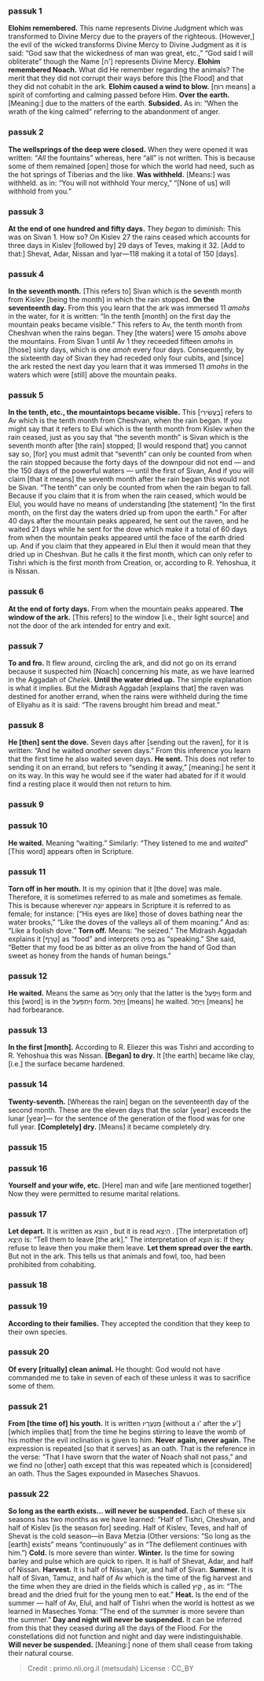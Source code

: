 
### passuk 1
<b>Elohim remembered.</b> This name represents Divine Judgment which was transformed to Divine Mercy due to the prayers of the righteous. [However,] the evil of the wicked transforms Divine Mercy to Divine Judgment as it is said: “God saw that the wickedness of man was great, etc.,” “God said I will obliterate” though the Name [ה'] represents Divine Mercy. 
<b>Elohim remembered Noach.</b> What did He remember regarding the animals? The merit that they did not corrupt their ways before this [the Flood] and that they did not cohabit in the ark. 
<b>Elohim caused a wind to blow.</b> [רוּחַ means] a spirit of comforting and calming passed before Him.
<b>Over the earth.</b> [Meaning:] due to the matters of the earth.
<b>Subsided.</b> As in: “When the wrath of the king calmed” referring to the abandonment of anger.

### passuk 2
<b>The wellsprings of the deep were closed.</b> When they were opened it was written: “<i>All</i> the fountains” whereas, here “all” is not written. This is because some of them remained [open] those for which the world had need, such as the hot springs of Tiberias and the like. 
<b>Was withheld.</b> [Means:] was withheld. as in: “You will not withhold Your mercy,” “[None of us] will withhold from you.” 

### passuk 3
<b>At the end of one hundred and fifty days.</b> They <i>began</i> to diminish: This was on Sivan 1. How so? On Kislev 27 the rains ceased which accounts for three days in Kislev [followed by] 29 days of Teves, making it 32. [Add to that:] Shevat, Adar, Nissan and Iyar—118 making it a total of 150 [days]. 

### passuk 4
<b>In the seventh month.</b> [This refers to] Sivan which is the seventh month from Kislev [being the month] in which the rain stopped.
<b>On the seventeenth day.</b> From this you learn that the ark was immersed 11 <i>amohs</i> in the water, for it is written: “In the tenth [month] on the first day the mountain peaks became visible.” This refers to Av, the tenth month from Cheshvan when the rains began. They [the waters] were 15 <i>amohs</i> above the mountains. From Sivan 1 until Av 1 they receeded fifteen <i>amohs</i> in [those] sixty days, which is one <i>amoh</i> every four days. Consequently, by the sixteenth day of Sivan they had receded only four cubits, and [since] the ark rested the next day you learn that it was immersed 11 <i>amohs</i> in the waters which were [still] above the mountain peaks. 

### passuk 5
<b>In the tenth, etc., the mountaintops became visible.</b> This [בָּעֲשִׂירִי] refers to Av which is the tenth month from Cheshvan, when the rain began. If you might say that it refers to Elul which is the tenth month from Kislev when the rain ceased, just as you say that “the seventh month” is Sivan which is the seventh month after [the rain] stopped; [I would respond that] you cannot say so, [for] you must admit that “seventh” can only be counted from when the rain stopped because the forty days of the downpour did not end — and the 150 days of the powerful waters — until the first of Sivan, And if you will claim [that it means] the seventh month after the rain began this would not be Sivan. “The tenth” can only be counted from when the rain began to fall. Because if you claim that it is from when the rain ceased, which would be Elul, you would have no means of understanding [the statement] “In the first month, on the first day the waters dried up from upon the earth.” For after 40 days after the mountain peaks appeared, he sent out the raven, and he waited 21 days while he sent for the dove which make it a total of 60 days from when the mountain peaks appeared until the face of the earth dried up. And if you claim that they appeared in Elul then it would mean that they dried up in Cheshvan. But he calls it the first month, which can only refer to Tishri which is the first month from Creation, or, according to R. Yehoshua, it is Nissan. 

### passuk 6
<b>At the end of forty days.</b> From when the mountain peaks appeared.
<b>The window of the ark.</b> [This refers] to the window [i.e., their light source] and not the door of the ark intended for entry and exit. 

### passuk 7
<b>To and fro.</b> It flew around, circling the ark, and did not go on its errand because it suspected him [Noach] concerning his mate, as we have learned in the Aggadah of <i>Chelek</i>. 
<b>Until the water dried up.</b> The simple explanation is what it implies. But the Midrash Aggadah [explains that] the raven was destined for another errand, when the rains were withheld during the time of Eliyahu as it is said: “The ravens brought him bread and meat.” 

### passuk 8
<b>He [then] sent the dove.</b> Seven days after [sending out the raven], for it is written: “And he waited <i>another</i> seven days.” From this inference you learn that the first time he also waited seven days. 
<b>He sent.</b> This does not refer to sending it on an errand, but refers to “sending it away,” [meaning:] he sent it on its way. In this way he would see if the water had abated for if it would find a resting place it would then not return to him. 

### passuk 9

### passuk 10
<b>He waited.</b> Meaning “waiting.” Similarly: “They listened to me and <i>waited</i>” [This word] appears often in Scripture.

### passuk 11
<b>Torn off in her mouth.</b> It is my opinion that it [the dove] was male. Therefore, it is sometimes referred to as male and sometimes as female. This is because wherever יוֹנָה appears in Scripture it is referred to as female; for instance: [“His eyes are like] those of doves bathing near the water brooks,” “Like the doves of the valleys all of them moaning.” And as: “Like a foolish dove.” 
<b>Torn off.</b> Means: “he seized.” The Midrash Aggadah explains it [טָרָף] as “food” and interprets בְּפִיהָ as “speaking.” She said, “Better that my food be as bitter as an olive from the hand of God than sweet as honey from the hands of human beings.” 

### passuk 12
<b>He waited.</b> Means the same as וַיָּחֶל only that the latter is the וַיַּפְעֶל form and this [word] is in the וַיִּתְפַּעֵל form. וַיָּחֶל [means] he waited. וַיִּיָּחֶל [means] he had forbearance.

### passuk 13
<b>In the first [month].</b> According to R. Eliezer this was Tishri and according to R. Yehoshua this was Nissan.
<b>[Began] to dry.</b> It [the earth] became like clay, [i.e.] the surface became hardened. 

### passuk 14
<b>Twenty-seventh.</b> [Whereas the rain] began on the seventeenth day of the second month. These are the eleven days that the solar [year] exceeds the lunar [year]— for the sentence of the generation of the flood was for one full year.
<b>[Completely] dry.</b> [Means] it became completely dry.

### passuk 15

### passuk 16
<b>Yourself and your wife, etc.</b> [Here] man and wife [are mentioned together] Now they were permitted to resume marital relations. 

### passuk 17
<b>Let depart.</b> It is written as הוֹצֵא , but it is read הַיְצֵא . [The interpretation of] הַיְצֵא is: “Tell them to leave [the ark].” The interpretation of הוֹצֵא is: If they refuse to leave then you make them leave. 
<b>Let them spread over the earth.</b> But not in the ark. This tells us that animals and fowl, too, had been prohibited from cohabiting. 

### passuk 18

### passuk 19
<b>According to their families.</b> They accepted the condition that they keep to their own species.

### passuk 20
<b>Of every [ritually] clean animal.</b> He thought: God would not have commanded me to take in seven of each of these unless it was to sacrifice some of them.

### passuk 21
<b>From [the time of] his youth.</b> It is written מִנְּעֻרָיו [without a ו' after the ע'] [which implies that] from the time he begins stirring to leave the womb of his mother the evil inclination is given to him.
<b>Never again, never again.</b> The expression is repeated [so that it serves] as an oath. That is the reference in the verse: “That I have sworn that the water of Noach shall not pass,” and we find no [other] oath except that this was repeated which is [considered] an oath. Thus the Sages expounded in Maseches Shavuos. 

### passuk 22
<b>So long as the earth exists... will never be suspended.</b> Each of these six seasons has two months as we have learned: “Half of Tishri, Cheshvan, and half of Kislev [is the season for] seeding. Half of Kislev, Teves, and half of Shevat is the cold season—in Bava Metzia (Other versions: “So long as the [earth] exists” means “continuously” as in “The defilement continues with him.”) 
<b>Cold.</b> Is more severe than winter.
<b>Winter.</b> Is the time for sowing barley and pulse which are quick to ripen. It is half of Shevat, Adar, and half of Nissan. 
<b>Harvest.</b> It is half of Nissan, Iyar, and half of Sivan. 
<b>Summer.</b> It is half of Sivan, Tamuz, and half of Av which is the time of the fig harvest and the time when they are dried in the fields which is called קַיִץ , as in: “The bread and the dried fruit for the young men to eat.” 
<b>Heat.</b> Is the end of the summer — half of Av, Elul, and half of Tishri when the world is hottest as we learned in Maseches Yoma: “The end of the summer is more severe than the summer.” 
<b>Day and night will never be suspended.</b> It can be inferred from this that they ceased during all the days of the Flood. For the constellations did not function and night and day were indistinguishable.
<b>Will never be suspended.</b> [Meaning:] none of them shall cease from taking their natural course. 

>Credit : primo.nli.org.il (metsudah)
>License : CC_BY